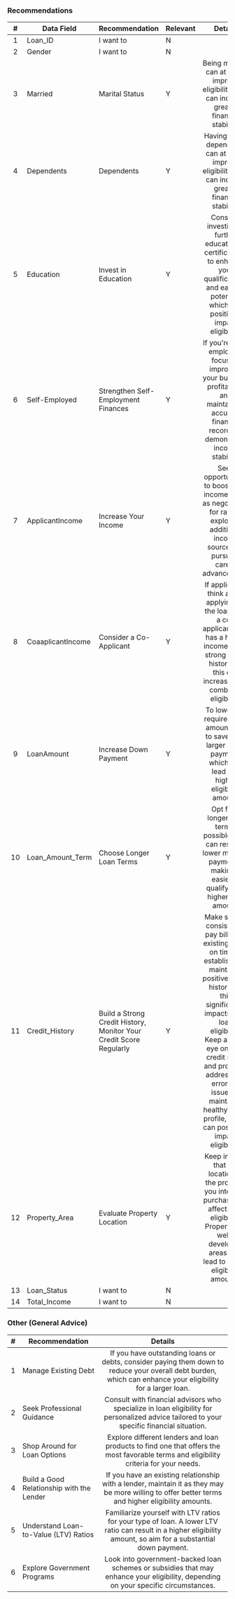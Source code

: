 ### Recommendations
| # | Data Field           | Recommendation                      | Relevant | Details   |
|:-:|----------------------|-------------------------------------|----------|:--------: |
| 1 | Loan_ID              | I want to                           | N        |           |
| 2 | Gender               | I want to                           | N        |           |
| 3 | Married              | Marital Status                      | Y        | Being married can at times improve eligibility, as it can indicate greater financial stability.                                                                               |
| 4 | Dependents           | Dependents                          | Y        | Having fewer dependents can at times improve eligibility, as it can indicate greater financial stability.                                                                     |
| 5 | Education            | Invest in Education                 | Y        | Consider investing in further education or certifications to enhance your qualifications and earning potential, which can positively impact eligibility.                      |
| 6 | Self-Employed        | Strengthen Self-Employment Finances | Y        | If you're self-employed, focus on improving your business profitability and maintaining accurate financial records to demonstrate income stability.                           |
| 7 | ApplicantIncome      | Increase Your Income                | Y        | Seek opportunities to boost your income, such as negotiating for raises, exploring additional income sources, or pursuing career advancement.                                 |
| 8 | CoaaplicantIncome    | Consider a Co-Applicant             | Y        | If applicable, think about applying for the loan with a co-applicant who has a higher income and a strong credit history, as this can increase your combined eligibility.     |
| 9 | LoanAmount           | Increase Down Payment               | Y        | To lower the required loan amount, aim to save for a larger down payment, which can lead to a higher eligibility amount.                                                      |
| 10 | Loan_Amount_Term    | Choose Longer Loan Terms            | Y        | Opt for a longer loan term if possible, as it can result in lower monthly payments, making it easier to qualify for a higher loan amount.                                     |
| 11 | Credit_History      | Build a Strong Credit History, <br/> Monitor Your Credit Score Regularly | Y        | Make sure to consistently pay bills and existing loans on time to establish and maintain a positive credit history, as this significantly impacts your loan eligibility, <br/> Keep a close eye on your credit score and promptly address any errors or issues to maintain a healthy credit profile, which can positively impact eligibility. |
| 12 | Property_Area       | Evaluate Property Location          | Y        | Keep in mind that the location of the property you intend to purchase can affect your eligibility. Properties in well-developed areas may lead to higher eligibility amounts. |
| 13 | Loan_Status         | I want to                           | N        |           |
| 14 | Total_Income        | I want to                           | N        |           |

### Other (General Advice)
| # | Recommendation                            | Details   |
|:-:|-------------------------------------------|:--------: |
| 1 | Manage Existing Debt                      | If you have outstanding loans or debts, consider paying them down to reduce your overall debt burden, which can enhance your eligibility for a larger loan.     |
| 2 | Seek Professional Guidance                | Consult with financial advisors who specialize in loan eligibility for personalized advice tailored to your specific financial situation.                       |
| 3 | Shop Around for Loan Options              | Explore different lenders and loan products to find one that offers the most favorable terms and eligibility criteria for your needs.                           |
| 4 | Build a Good Relationship with the Lender | If you have an existing relationship with a lender, maintain it as they may be more willing to offer better terms and higher eligibility amounts.               |
| 5 | Understand Loan-to-Value (LTV) Ratios     | Familiarize yourself with LTV ratios for your type of loan. A lower LTV ratio can result in a higher eligibility amount, so aim for a substantial down payment. |
| 6 | Explore Government Programs               | Look into government-backed loan schemes or subsidies that may enhance your eligibility, depending on your specific circumstances.                              |
